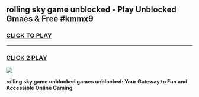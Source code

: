 
## rolling sky game unblocked - Play Unblocked Gmaes & Free #kmmx9
<h3>
<a href="https://news.freeplayer.one?title=rolling_sky_game_unblocked&ref=03M">CLICK TO PLAY</a></h3>
<hr>

<h3>
<a href="https://news.freeplayer.one?title=rolling_sky_game_unblocked&ref=03M">CLICK 2 PLAY</a>
  
</h3>

<a href="https://news.freeplayer.one?title=rolling_sky_game_unblocked&ref=03M"><img src="https://clearcache.store/games.png"></a>


**rolling sky game unblocked games unblocked: Your Gateway to Fun and Accessible Online Gaming**
